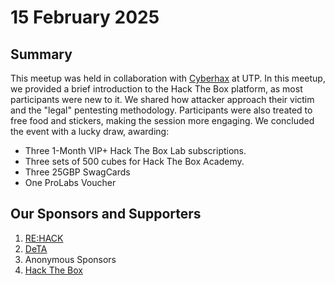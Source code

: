 # 15 February 2025

## Summary
This meetup was held in collaboration with [Cyberhax](https://cyberhaxutp.github.io/official-website/) at UTP. In this meetup, we provided a brief introduction to the Hack The Box platform, as most participants were new to it. We shared how attacker approach their victim and the "legal" pentesting methodology. Participants were also treated to free food and stickers, making the session more engaging. We concluded the event with a lucky draw, awarding:
- Three 1-Month VIP+ Hack The Box Lab subscriptions.
- Three sets of 500 cubes for Hack The Box Academy.
- Three 25GBP SwagCards
- One ProLabs Voucher

## Our Sponsors and Supporters
1. [RE:HACK](https://www.rehack.my/home/)
2. [DeTA](https://plashspeed-aiman.github.io/#/gerakan)
3. Anonymous Sponsors
4. [Hack The Box](https://hacktheboxltd.sjv.io/kORj2L)

